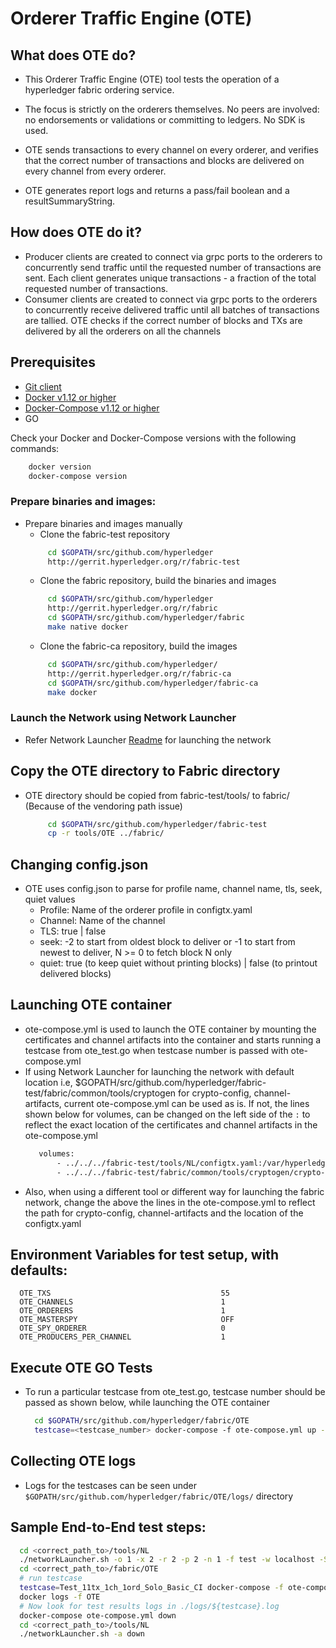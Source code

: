 # Orderer Traffic Engine (OTE)

## What does OTE do?

+ This Orderer Traffic Engine (OTE) tool tests the operation of a
hyperledger fabric ordering service.
+ The focus is strictly on the orderers themselves.
No peers are involved: no endorsements or validations or committing to ledgers.
No SDK is used.

+ OTE sends transactions to
every channel on every orderer, and verifies that the correct number
of transactions and blocks are delivered on every channel from every orderer.
+ OTE generates report logs and returns
a pass/fail boolean and a resultSummaryString.

## How does OTE do it?

+ Producer clients are created to connect via
grpc ports to the orderers to concurrently send traffic until the
requested number of transactions are sent.
Each client generates unique transactions - a fraction of the total
requested number of transactions.
+ Consumer clients are created to connect via
grpc ports to the orderers to concurrently receive delivered traffic
until all batches of transactions are tallied.
OTE checks if the correct number of blocks and TXs are delivered
by all the orderers on all the channels

## Prerequisites
- <a href="https://git-scm.com/downloads" target="_blank">Git client</a>
- <a href="https://www.docker.com/products/overview" target="_blank">Docker v1.12 or higher</a>
- [Docker-Compose v1.12 or higher](https://docs.docker.com/compose/overview/)
- GO

Check your Docker and Docker-Compose versions with the following commands:
```bash
    docker version
    docker-compose version
```

### Prepare binaries and images:

-  Prepare binaries and images manually
   - Clone the fabric-test repository
   ```bash
        cd $GOPATH/src/github.com/hyperledger
        http://gerrit.hyperledger.org/r/fabric-test
   ```
   - Clone the fabric repository, build the binaries and images
   ```bash
        cd $GOPATH/src/github.com/hyperledger
        http://gerrit.hyperledger.org/r/fabric
        cd $GOPATH/src/github.com/hyperledger/fabric
        make native docker
   ```
   - Clone the fabric-ca repository, build the images
   ```bash
        cd $GOPATH/src/github.com/hyperledger/
        http://gerrit.hyperledger.org/r/fabric-ca
        cd $GOPATH/src/github.com/hyperledger/fabric-ca
        make docker
   ```

### Launch the Network using Network Launcher

- Refer Network Launcher [Readme](https://github.com/hyperledger/fabric-test/blob/master/tools/NL/README.md) for launching the network

## Copy the OTE directory to Fabric directory

- OTE directory should be copied from fabric-test/tools/ to fabric/ (Because of the vendoring path issue)
   ```bash
        cd $GOPATH/src/github.com/hyperledger/fabric-test
        cp -r tools/OTE ../fabric/
   ```
## Changing config.json

- OTE uses config.json to parse for profile name, channel name, tls, seek, quiet values
  - Profile: Name of the orderer profile in configtx.yaml
  - Channel: Name of the channel
  - TLS: true | false
  - seek: -2 to start from oldest block to deliver or -1 to start from newest to deliver, N >= 0 to fetch block N only
  - quiet: true (to keep quiet without printing blocks) | false (to printout delivered blocks)

## Launching OTE container

- ote-compose.yml is used to launch the OTE container by mounting the certificates and channel artifacts into the container and starts running a testcase from ote_test.go when testcase number is passed with ote-compose.yml
- If using Network Launcher for launching the network with default location i.e, $GOPATH/src/github.com/hyperledger/fabric-test/fabric/common/tools/cryptogen for crypto-config, channel-artifacts, current ote-compose.yml can be used as is. If not, the lines shown below for volumes, can be changed on the left side of the `:` to reflect the exact location of the certificates and channel artifacts in the ote-compose.yml
   ```bash
      volumes:
          - ../../../fabric-test/tools/NL/configtx.yaml:/var/hyperledger/fabric/configtx.yaml
          - ../../../fabric-test/fabric/common/tools/cryptogen/crypto-config:/var/hyperledger/fabric/artifacts
   ```
- Also, when using a different tool or different way for launching the fabric network, change the above the lines in the ote-compose.yml to reflect the path for crypto-config, channel-artifacts and the location of the configtx.yaml

## Environment Variables for test setup, with defaults:
   ```
     OTE_TXS                                      55
     OTE_CHANNELS                                 1
     OTE_ORDERERS                                 1
     OTE_MASTERSPY                                OFF
     OTE_SPY_ORDERER                              0
     OTE_PRODUCERS_PER_CHANNEL                    1
   ```

## Execute OTE GO Tests
- To run a particular testcase from ote_test.go, testcase number should be passed as shown below, while launching the OTE container
   ```bash
     cd $GOPATH/src/github.com/hyperledger/fabric/OTE
     testcase=<testcase_number> docker-compose -f ote-compose.yml up -d
   ```

## Collecting OTE logs

- Logs for the testcases can be seen under `$GOPATH/src/github.com/hyperledger/fabric/OTE/logs/` directory

## Sample End-to-End test steps:
   ```bash
     cd <correct_path_to>/tools/NL
     ./networkLauncher.sh -o 1 -x 2 -r 2 -p 2 -n 1 -f test -w localhost -S enabled
     cd <correct_path_to>/fabric/OTE
     # run testcase
     testcase=Test_11tx_1ch_1ord_Solo_Basic_CI docker-compose -f ote-compose.yml up -d
     docker logs -f OTE
     # Now look for test results logs in ./logs/${testcase}.log
     docker-compose ote-compose.yml down
     cd <correct_path_to>/tools/NL
     ./networkLauncher.sh -a down
   ```
